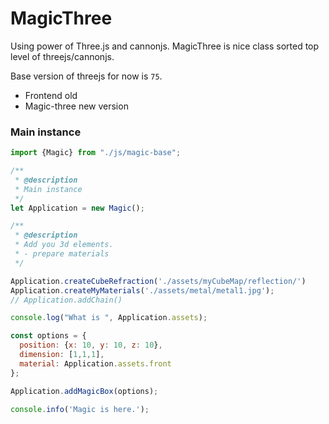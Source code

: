 # MagicThree

Using power of Three.js and cannonjs. MagicThree is nice class sorted top level of threejs/cannonjs.

Base version of threejs for now is `75`.

 - Frontend old
 - Magic-three new version



### Main instance

```js
import {Magic} from "./js/magic-base";

/**
 * @description
 * Main instance
 */
let Application = new Magic();

/**
 * @description
 * Add you 3d elements.
 * - prepare materials
 */

Application.createCubeRefraction('./assets/myCubeMap/reflection/')
Application.createMyMaterials('./assets/metal/metal1.jpg');
// Application.addChain()

console.log("What is ", Application.assets);

const options = {
  position: {x: 10, y: 10, z: 10},
  dimension: [1,1,1],
  material: Application.assets.front
};

Application.addMagicBox(options);

console.info('Magic is here.');

```